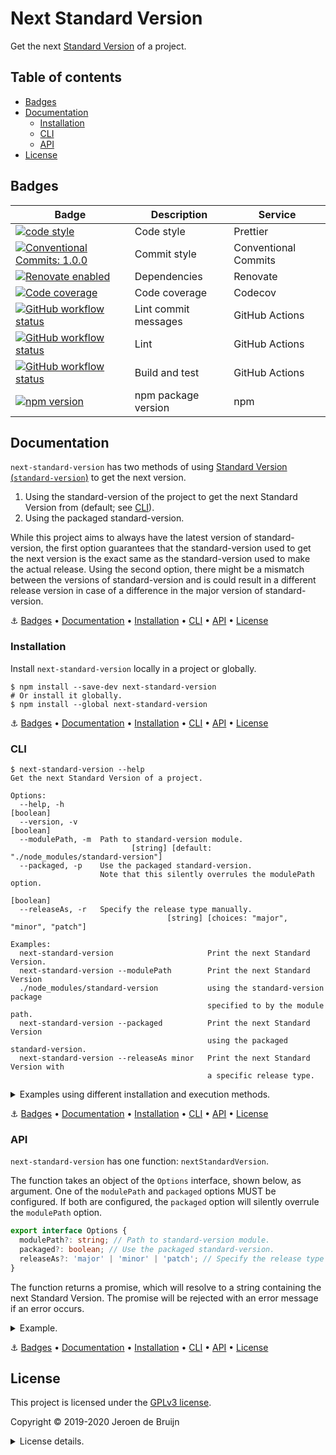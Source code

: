 # Next Standard Version

Get the next [Standard Version](https://github.com/conventional-changelog/standard-version) of a project.

<a name="toc"></a>

## Table of contents

- [Badges](#badges)
- [Documentation](#documentation)
  - [Installation](#installation)
  - [CLI](#cli)
  - [API](#api)
- [License](#license)

## Badges

| Badge                                                                                                                                                                                                                                          | Description          | Service              |
| ---------------------------------------------------------------------------------------------------------------------------------------------------------------------------------------------------------------------------------------------- | -------------------- | -------------------- |
| <a href="https://github.com/prettier/prettier#readme"><img alt="code style" src="https://img.shields.io/badge/code_style-prettier-ff69b4.svg?style=flat-square"></a>                                                                           | Code style           | Prettier             |
| <a href="https://conventionalcommits.org"><img alt="Conventional Commits: 1.0.0" src="https://img.shields.io/badge/Conventional%20Commits-1.0.0-yellow.svg?style=flat-square"></a>                                                             | Commit style         | Conventional Commits |
| <a href="https://renovatebot.com"><img alt="Renovate enabled" src="https://img.shields.io/badge/renovate-enabled-brightgreen.svg?style=flat-square"></a>                                                                                       | Dependencies         | Renovate             |
| <a href="https://codecov.io/gh/vidavidorra/next-standard-version"><img alt="Code coverage" src="https://img.shields.io/codecov/c/github/vidavidorra/next-standard-version/master?style=flat-square"></a>                                       | Code coverage        | Codecov              |
| <a href="https://github.com/vidavidorra/next-standard-version/actions"><img alt="GitHub workflow status" src="https://img.shields.io/github/workflow/status/vidavidorra/next-standard-version/Lint%20commit%20messages?style=flat-square"></a> | Lint commit messages | GitHub Actions       |
| <a href="https://github.com/vidavidorra/next-standard-version/actions"><img alt="GitHub workflow status" src="https://img.shields.io/github/workflow/status/vidavidorra/next-standard-version/Lint?style=flat-square"></a>                     | Lint                 | GitHub Actions       |
| <a href="https://github.com/vidavidorra/next-standard-version/actions"><img alt="GitHub workflow status" src="https://img.shields.io/github/workflow/status/vidavidorra/next-standard-version/Build?style=flat-square"></a>                    | Build and test       | GitHub Actions       |
| <a href="https://www.npmjs.com/package/next-standard-version"><img alt="npm version" src="https://img.shields.io/npm/v/next-standard-version.svg?style=flat-square"></a>                                                                       | npm package version  | npm                  |

## Documentation

`next-standard-version` has two methods of using [Standard Version (`standard-version`)](https://github.com/conventional-changelog/standard-version) to get the next version.

1. Using the standard-version of the project to get the next Standard Version from (default; see [CLI](#cli)).
2. Using the packaged standard-version.

While this project aims to always have the latest version of standard-version, the first option guarantees that the standard-version used to get the next version is the exact same as the standard-version used to make the actual release. Using the second option, there might be a mismatch between the versions of standard-version and is could result in a different release version in case of a difference in the major version of standard-version.

⚓ [Badges](#badges) • [Documentation](#documentation) • [Installation](#installation) • [CLI](#cli) • [API](#api) • [License](#license)

### Installation

Install `next-standard-version` locally in a project or globally.

```shell
$ npm install --save-dev next-standard-version
# Or install it globally.
$ npm install --global next-standard-version
```

⚓ [Badges](#badges) • [Documentation](#documentation) • [Installation](#installation) • [CLI](#cli) • [API](#api) • [License](#license)

### CLI

```shell
$ next-standard-version --help
Get the next Standard Version of a project.

Options:
  --help, -h                                                           [boolean]
  --version, -v                                                        [boolean]
  --modulePath, -m  Path to standard-version module.
                           [string] [default: "./node_modules/standard-version"]
  --packaged, -p    Use the packaged standard-version.
                    Note that this silently overrules the modulePath option.
                                                                       [boolean]
  --releaseAs, -r   Specify the release type manually.
                                   [string] [choices: "major", "minor", "patch"]

Examples:
  next-standard-version                     Print the next Standard Version.
  next-standard-version --modulePath        Print the next Standard Version
  ./node_modules/standard-version           using the standard-version package
                                            specified to by the module path.
  next-standard-version --packaged          Print the next Standard Version
                                            using the packaged standard-version.
  next-standard-version --releaseAs minor   Print the next Standard Version with
                                            a specific release type.
```

<details>
<summary>Examples using different installation and execution methods.</summary>
<p>

- Run from global installation.

  ```shell
  $ next-standard-version  # From project root
  1.0.1
  ```

- Run from local installation.

  ```shell
  $ npx --no-install next-standard-version  # From project root
  1.0.1
  ```

- Run from local installation as npm script with the following in `package.json`.

  ```json
  {
    "scripts": {
      "next-version": "next-standard-version"
    }
  }
  ```

  And run.

  ```shell
  $ npm run next-version  # From project root
  1.0.1
  ```

</details>

⚓ [Badges](#badges) • [Documentation](#documentation) • [Installation](#installation) • [CLI](#cli) • [API](#api) • [License](#license)

### API

`next-standard-version` has one function: `nextStandardVersion`.

The function takes an object of the `Options` interface, shown below, as argument. One of the `modulePath` and `packaged` options MUST be configured. If both are configured, the `packaged` option will silently overrule the `modulePath` option.

```typescript
export interface Options {
  modulePath?: string; // Path to standard-version module.
  packaged?: boolean; // Use the packaged standard-version.
  releaseAs?: 'major' | 'minor' | 'patch'; // Specify the release type manually.
}
```

The function returns a promise, which will resolve to a string containing the next Standard Version. The promise will be rejected with an error message if an error occurs.

<details><summary>Example.</summary>
<p>

The example below shows how `next-standard-version` can be used in TypeScript. This example simply prints the next Standard Version to the console.

```typescript
import { nextStandardVersion } from 'next-standard-version';

nextStandardVersion({
  modulePath: './node_modules/standard-version',
})
  .then((version: string) => {
    console.log(version);
  })
  .catch((error) => {
    console.error(error);
  });
```

</details>

⚓ [Badges](#badges) • [Documentation](#documentation) • [Installation](#installation) • [CLI](#cli) • [API](#api) • [License](#license)

## License

This project is licensed under the [GPLv3 license](https://www.gnu.org/licenses/gpl.html).

Copyright © 2019-2020 Jeroen de Bruijn

<details><summary>License details.</summary>
<p>

This program is free software: you can redistribute it and/or modify
it under the terms of the GNU General Public License as published by
the Free Software Foundation, either version 3 of the License, or
(at your option) any later version.

This program is distributed in the hope that it will be useful,
but WITHOUT ANY WARRANTY; without even the implied warranty of
MERCHANTABILITY or FITNESS FOR A PARTICULAR PURPOSE. See the
GNU General Public License for more details.

You should have received a copy of the GNU General Public License
along with this program. If not, see <http://www.gnu.org/licenses/>.

The full text of the license is available in the [LICENSE](LICENSE.md) file in this repository and [online](https://www.gnu.org/licenses/gpl.html).

</details>
